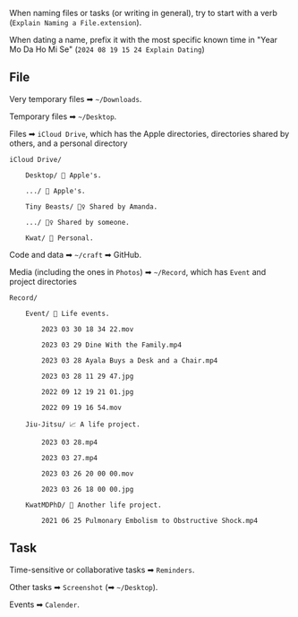 When naming files or tasks (or writing in general), try to start with a verb (`Explain Naming a File.extension`).

When dating a name, prefix it with the most specific known time in "Year Mo Da Ho Mi Se" (`2024 08 19 15 24 Explain Dating`)

## File

Very temporary files ➡ `~/Downloads`.

Temporary files ➡ `~/Desktop`.

Files ➡ `iCloud Drive`, which has the Apple directories, directories shared by others, and a personal directory

```
iCloud Drive/

    Desktop/ 🍎 Apple's.

    .../ 🍎 Apple's.

    Tiny Beasts/ 👯‍♀️ Shared by Amanda.

    .../ 👯‍♀️ Shared by someone.

    Kwat/ 🕺 Personal.
```

Code and data ➡ `~/craft` ➡ GitHub.

Media (including the ones in `Photos`) ➡ `~/Record`, which has `Event` and project directories

```
Record/

    Event/ 👶 Life events.

        2023 03 30 18 34 22.mov

        2023 03 29 Dine With the Family.mp4

        2023 03 28 Ayala Buys a Desk and a Chair.mp4

        2023 03 28 11 29 47.jpg

        2022 09 12 19 21 01.jpg

        2022 09 19 16 54.mov

    Jiu-Jitsu/ 📈 A life project.

        2023 03 28.mp4

        2023 03 27.mp4

        2023 03 26 20 00 00.mov

        2023 03 26 18 00 00.jpg

    KwatMDPhD/ 🎁 Another life project.

        2021 06 25 Pulmonary Embolism to Obstructive Shock.mp4
```

## Task

Time-sensitive or collaborative tasks ➡ `Reminders`.

Other tasks ➡ `Screenshot` (➡ `~/Desktop`).

Events ➡ `Calender`.
